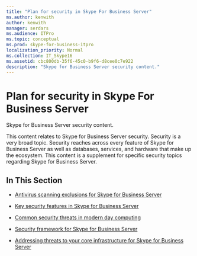 ```yaml
---
title: "Plan for security in Skype For Business Server"
ms.author: kenwith
author: kenwith
manager: serdars
ms.audience: ITPro
ms.topic: conceptual
ms.prod: skype-for-business-itpro
localization_priority: Normal
ms.collection: IT_Skype16
ms.assetid: cbc800db-35f6-45c0-b9f6-d8cee0c7e922
description: "Skype for Business Server security content."
---
```


# Plan for security in Skype For Business Server 
 
Skype for Business Server security content. 
  
This content relates to Skype for Business Server security. Security is a very broad topic. Security reaches across every feature of Skype for Business Server as well as databases, services, and hardware that make up the ecosystem. This content is a supplement for specific security topics regarding Skype for Business Server.
  
## In This Section

- [Antivirus scanning exclusions for Skype for Business Server](antivirus.md)
    
- [Key security features in Skype for Business Server](key-security.md)
    
- [Common security threats in modern day computing](common-threats.md)
    
- [Security framework for Skype for Business Server](security-framework.md)
    
- [Addressing threats to your core infrastructure for Skype for Business Server](addressing-threats.md)
    

